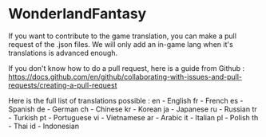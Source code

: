 # WonderlandFantasy

If you want to contribute to the game translation, you can make a pull request of the .json files.
We will only add an in-game lang when it's translations is advanced enough.

If you don't know how to do a pull request, here is a guide from Github : https://docs.github.com/en/github/collaborating-with-issues-and-pull-requests/creating-a-pull-request

Here is the full list of translations possible :
en - English
fr - French
es - Spanish
de - German
ch - Chinese
kr - Korean
ja - Japanese
ru - Russian
tr - Turkish
pt - Portuguese
vi - Vietnamese
ar - Arabic
it - Italian
pl - Polish
th - Thai
id - Indonesian

